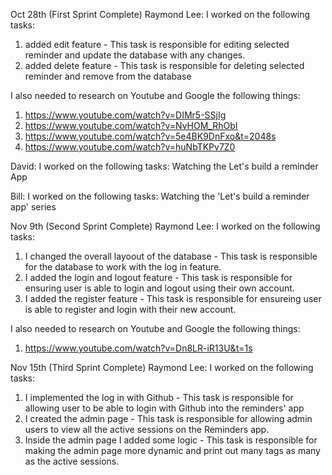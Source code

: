 Oct 28th (First Sprint Complete)
Raymond Lee:
I worked on the following tasks:
1. added edit feature - This task is responsible for editing selected reminder and update the database with any changes.
2. added delete feature - This task is responsible for deleting selected reminder and remove from the database 

I also needed to research on Youtube and Google the following things:
1. https://www.youtube.com/watch?v=DIMr5-SSjIg
2. https://www.youtube.com/watch?v=NvHOM_RhObI
3. https://www.youtube.com/watch?v=5e4BK9DnFxo&t=2048s
4. https://www.youtube.com/watch?v=huNbTKPv7Z0
 

David:
I worked on the following tasks:
Watching the Let's build a reminder App
  
  
Bill:
I worked on the following tasks:
    Watching the 'Let's build a reminder app' series



Nov 9th (Second Sprint Complete)
Raymond Lee:
I worked on the following tasks:
1. I changed the overall layoout of the database - This task is responsible for the database to work with the log in feature.
2. I added the login and logout feature - This task is responsible for ensuring user is able to login and logout using their own account.
3. I added the register feature - This task is responsible for ensureing user is able to register and login with their new account. 

I also needed to research on Youtube and Google the following things:
1. https://www.youtube.com/watch?v=Dn8LR-iR13U&t=1s


Nov 15th (Third Sprint Complete)
Raymond Lee:
I worked on the following tasks:
1. I implemented the log in with Github - This task is responsible for allowing user to be able to login with Github into the reminders' app
2. I created the admin page - This task is responsible for allowing admin users to view all the active sessions on the Reminders app.
3. Inside the admin page I added some logic - This task is responsible for making the admin page more dynamic and print out many tags as many as the active sessions.

